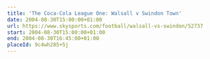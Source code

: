 ```yaml
---
title: 'The Coca-Cola League One: Walsall v Swindon Town'
date: 2004-08-30T15:00:00+01:00
url: https://www.skysports.com/football/walsall-vs-swindon/52737
start: 2004-08-30T15:00:00+01:00
end: 2004-08-30T16:45:00+01:00
placeId: 9c4wh285+5j
---
```


